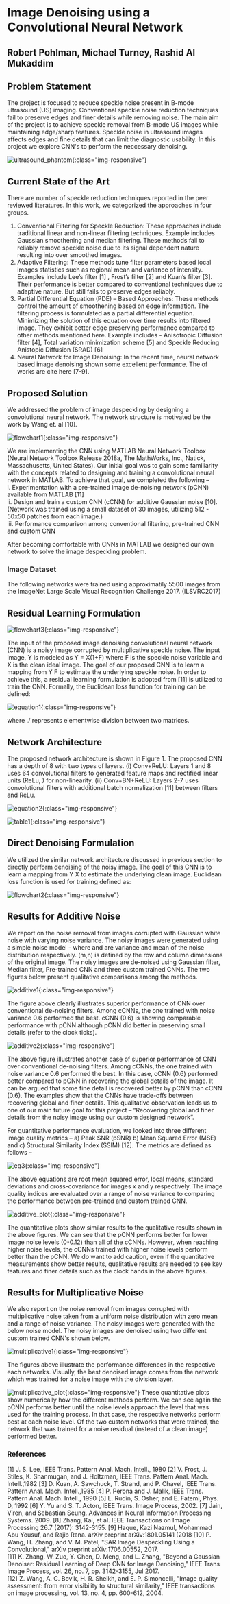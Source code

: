 # Image Denoising using a Convolutional Neural Network
## Robert Pohlman, Michael Turney, Rashid Al Mukaddim

## Problem Statement
The project is focused to reduce speckle noise present in B-mode ultrasound (US) imaging. Conventional speckle noise reduction techniques fail to preserve edges and finer details while removing noise. The main aim of the project is to achieve speckle removal from B-mode US images while maintaining edge/sharp features.  Speckle noise in ultrasound images affects edges and fine details that can limit the diagnostic usability. In this project we explore CNN's to perform the neccessary denoising. 

![ultrasound_phantom](Images/Picture10.jpg){:class="img-responsive"}


## Current State of the Art
There are number of speckle reduction techniques reported in the peer reviewed literatures. In this work, we categorized the approaches in four groups.
1. Conventional Filtering for Speckle Reduction: These approaches include traditional linear and non-linear filtering techniques. Example includes Gaussian smoothening and median filtering. These methods fail to reliably remove speckle noise due to its signal dependent nature resulting into over smoothed images.
2. Adaptive Filtering: These methods tune filter parameters based local images statistics such as regional mean and variance of intensity. Examples include Lee’s filter [1] , Frost’s filter [2] and Kuan’s filter [3]. Their performance is better compared to conventional techniques due to adaptive nature. But still fails to preserve edges reliably.
3. Partial Differential Equation (PDE) – Based Approaches: These methods control the amount of smoothening based on edge information. The filtering process is formulated as a partial differential equation. Minimizing the solution of this equation over time results into filtered image. They exhibit better edge preserving performance compared to other methods  mentioned here. Example includes - Anisotropic Diffusion filter [4], Total variation minimization scheme [5] and Speckle Reducing Anistopic Diffusion (SRAD) [6] 
4. Neural Network for Image Denoising: In the recent time, neural network based image denoising shown some excellent performance. The of works are cite here [7-9].

## Proposed Solution
We addressed the problem of image despeckling by designing a convolutional neural network. The network structure is motivated be the work by Wang et. al [10].

![flowchart1](Images/Picture1.png){:class="img-responsive"}

We are implementing the CNN using MATLAB Neural Network Toolbox (Neural Network Toolbox Release 2018a, The MathWorks, Inc., Natick,     Massachusetts, United States). Our initial goal was to gain some familiarity with the concepts related to designing and training a convolutional neural network in MATLAB. To achieve that goal, we completed the following –  
i.	Experimentation with a pre-trained image de-noising network (pCNN) available from MATLAB [11]  
ii.	Design and train a custom CNN (cCNN) for additive Gaussian noise [10]. (Network was trained using a small dataset of 30 images,   utilizing 512 - 50x50 patches from each image.)  
iii.	Performance comparison among conventional filtering, pre-trained CNN and custom CNN  

After becoming comfortable with CNNs in MATLAB we designed our own network to solve the image despeckling problem. 
### Image Dataset 

The following networks were trained using approximatily 5500 images from the ImageNet Large Scale Visual Recognition Challenge 2017. (ILSVRC2017) 



## Residual Learning Formulation
![flowchart3](Images/Picture6.png){:class="img-responsive"}

The input of the proposed image denoising convolutional neural network (CNN) is a noisy image corrupted by multiplicative speckle noise. The input image, Y is modeled as Y = X(1+F) where F is the speckle noise variable and X is the clean ideal image. The goal of our proposed CNN is to learn a mapping from Y F to estimate the underlying speckle noise. In order to achieve this, a residual learning formulation is adopted from [11] is utilized to train the CNN. Formally, the Euclidean loss function for training can be defined: 

![equation1](Images/equation1.png){:class="img-responsive"}

where ./ represents elementwise division between two matrices. 

## Network Architecture
The proposed network architecture is shown in Figure 1. The proposed CNN has a depth of 8 with two types of layers. 
(i) Conv+ReLU: Layers 1 and 8 uses 64 convolutional filters to generated feature maps and rectified linear units (ReLu,  ) for non-linearity. (ii) Conv+BN+ReLU: Layers 2-7 uses convolutional filters with additional batch normalization [11] between filters and ReLu. 

![equation2](Images/equation2.png){:class="img-responsive"}

![table1](Images/table1.png){:class="img-responsive"}



## Direct Denoising Formulation
We utilized the similar network architecture discussed in previous section to directly perform denoising of the noisy image. The goal of this CNN is to learn a mapping from Y X to estimate the underlying clean image. Euclidean loss function is used for training defined as:

![flowchart2](Images/Picture5.png){:class="img-responsive"}

## Results for Additive Noise
We report on the noise removal from images corrupted with Gaussian white noise with varying noise variance. The noisy images were generated using a simple noise model -   where  and   are variance and mean of the noise distribution respectively. (m,n) is defined by the row and column dimensions of the original image. The noisy images are de-noised using Gaussian filter, Median filter, Pre-trained CNN and three custom trained CNNs. The two figures below present qualitative comparisons among the methods. 

![additive1](Images/Picture2.png){:class="img-responsive"}

The figure above clearly illustrates superior performance of CNN over conventional de-noising filters. Among cCNNs, the one trained with noise variance 0.6 performed the best. cCNN (0.6) is showing comparable performance with pCNN although pCNN did better in preserving small details (refer to the clock ticks). 

![additive2](Images/Picture3.png){:class="img-responsive"}

The above figure illustrates another case of superior performance of CNN over conventional de-noising filters. Among cCNNs, the one trained with noise variance 0.6 performed the best. In this case, cCNN (0.6) performed better compared to pCNN in recovering the global details of the image. It can be argued that some fine detail is recovered better by pCNN than cCNN (0.6). 
The examples show that the CNNs have trade-offs between recovering global and finer details. This qualitative observation leads us to one of our main future goal for this project – “Recovering global and finer details from the noisy image using our custom designed network”.  

For quantitative performance evaluation, we looked into three different image quality metrics – a) Peak SNR (pSNR) b) Mean Squared Error (MSE) and c) Structural Similarity Index (SSIM) [12]. The metrics are defined as follows –

![eq3](Images/equation3.png){:class="img-responsive"}

The above equations are root mean squared error, local means, standard deviations and cross-covariance for images x and y respectively. The image quality indices are evaluated over a range of noise variance to comparing the performance between pre-trained and custom trained CNN. 

![additive_plot](Images/Picture4.png){:class="img-responsive"}

The quantitative plots show similar results to the qualitative results shown in the above figures. We can see that the pCNN performs better for lower image noise levels (0-0.12) than all of the cCNNs. However, when reaching higher noise levels, the cCNNs trained with higher noise levels perform better than the pCNN. We do want to add caution, even if the quantitative measurements show better results, qualitative results are needed to see key features and finer details such as the clock hands in the above figures.

## Results for Multiplicative Noise
We also report on the noise removal from images corrupted with multiplicative noise taken from a uniform noise distribution with zero mean and a range of noise variance. The noisy images were generated with the below noise model. The noisy images are denoised using two different custom trained CNN's shown below. 

![multiplicative1](Images/Picture9.png){:class="img-responsive"}

The figures above illustrate the performance differences in the respective each networks. Visually, the best denoised image comes from the network which was trained for a noise image with the division layer. 

![multiplicative_plot](Images/Picture7.png){:class="img-responsive"}
These quantitative plots show numerically how the different methods perform. We can see again the pCNN performs better until the noise levels approach the level that was used for the training process. In that case, the respective networks perform best at each noise level. Of the two custom networks that were trained, the network that was trained for a noise residual (instead of a clean image) performed better. 

### References
[1] J. S. Lee, IEEE Trans. Pattern Anal. Mach. Intell., 1980
[2] V. Frost, J. Stiles, K. Shanmugan, and J. Holtzman, IEEE Trans. Pattern Anal. Mach. Intell.,1982 
[3] D. Kuan, A. Sawchuck, T. Strand, and P. Chavel, IEEE Trans. Pattern Anal. Mach. Intell.,1985 
[4] P. Perona and J. Malik, IEEE Trans. Pattern Anal. Mach. Intell., 1990 
[5] L. Rudin, S. Osher, and E. Fatemi, Phys. D, 1992 
[6] Y. Yu and S. T. Acton, IEEE Trans. Image Process, 2002. 
[7] Jain, Viren, and Sebastian Seung. Advances in Neural Information Processing Systems. 2009.
[8] Zhang, Kai, et al. IEEE Transactions on Image Processing 26.7 (2017): 3142-3155.
[9] Haque, Kazi Nazmul, Mohammad Abu Yousuf, and Rajib Rana. arXiv preprint arXiv:1801.05141 (2018
[10]	P. Wang, H. Zhang, and V. M. Patel, "SAR Image Despeckling Using a Convolutional," arXiv preprint arXiv:1706.00552, 2017.  
[11]	K. Zhang, W. Zuo, Y. Chen, D. Meng, and L. Zhang, "Beyond a Gaussian Denoiser: Residual Learning of Deep CNN for Image Denoising,"   IEEE Trans Image Process, vol. 26, no. 7, pp. 3142-3155, Jul 2017.  
[12]	Z. Wang, A. C. Bovik, H. R. Sheikh, and E. P. Simoncelli, "Image quality assessment: from error visibility to structural similarity,"  IEEE transactions on image processing, vol. 13, no. 4, pp. 600-612, 2004.

